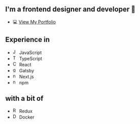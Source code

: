 ## I'm a frontend designer and developer 👋
- 💻 [View My Portfolio](https://www.nickdc8.com)

## Experience in
- <img src="https://cdn.jsdelivr.net/gh/devicons/devicon/icons/javascript/javascript-original.svg" width="16" alt="JS" /> JavaScript
- <img src="https://cdn.jsdelivr.net/gh/devicons/devicon/icons/typescript/typescript-original.svg" width="16" alt="TS" /> TypeScript
- <img src="https://cdn.jsdelivr.net/gh/devicons/devicon/icons/react/react-original.svg" width="16" alt="CRA" /> React
- <img src="https://cdn.jsdelivr.net/gh/devicons/devicon/icons/gatsby/gatsby-plain.svg" width="16" alt="gatsby" /> Gatsby
- <img src="https://cdn.jsdelivr.net/gh/devicons/devicon/icons/nextjs/nextjs-original.svg" width="16" alt="nextjs" /> Next.js
- <img src="https://cdn.jsdelivr.net/npm/react-devicon@0.1.9/npm/original-wordmark/NpmOriginalWordmark.svg" width="16" alt="npm" /> npm

## with a bit of
- <img src="https://cdn.jsdelivr.net/gh/devicons/devicon/icons/redux/redux-original.svg" width="16" alt="Redux" /> Redux
- <img src="https://cdn.jsdelivr.net/npm/react-devicon@0.1.9/docker/plain/DockerPlain.svg" width="16" alt="Docker" /> Docker

<!-- 
Icons
https://cdn.jsdelivr.net/npm/react-devicon@0.1.9/typescript/original/TypescriptOriginal.svg
https://cdn.jsdelivr.net/npm/react-devicon@0.1.9/docker/plain/DockerPlain.svg
https://cdn.jsdelivr.net/npm/react-devicon@0.1.9/npm/original-wordmark/NpmOriginalWordmark.svg
https://cdn.jsdelivr.net/npm/react-devicon@0.1.9/visualstudio/plain/VisualstudioPlain.svg

<!--

- <img src="https://cdn.jsdelivr.net/gh/devicons/devicon/icons/dotnetcore/dotnetcore-original.svg" width="16" alt="dotnetcore" /> .NET Core


## Learning
- <img src="https://cdn.jsdelivr.net/gh/devicons/devicon/icons/python/python-original.svg" width="16" alt="python" /> Python
- <img src="https://cdn.jsdelivr.net/gh/devicons/devicon/icons/go/go-original.svg" width="16" alt="go" /> Go -->

